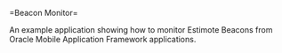 =Beacon Monitor=

An example application showing how to monitor Estimote Beacons from Oracle Mobile Application Framework applications.
